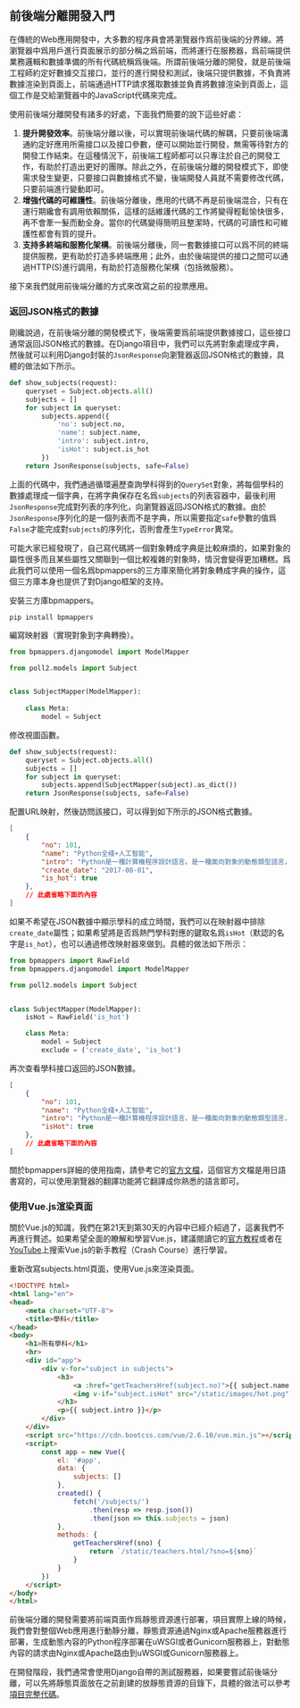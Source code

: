 ## 前後端分離開發入門

在傳統的Web應用開發中，大多數的程序員會將瀏覽器作爲前後端的分界線。將瀏覽器中爲用戶進行頁面展示的部分稱之爲前端，而將運行在服務器，爲前端提供業務邏輯和數據準備的所有代碼統稱爲後端。所謂前後端分離的開發，就是前後端工程師約定好數據交互接口，並行的進行開發和測試，後端只提供數據，不負責將數據渲染到頁面上，前端通過HTTP請求獲取數據並負責將數據渲染到頁面上，這個工作是交給瀏覽器中的JavaScript代碼來完成。

使用前後端分離開發有諸多的好處，下面我們簡要的說下這些好處：

1. **提升開發效率**。前後端分離以後，可以實現前後端代碼的解耦，只要前後端溝通約定好應用所需接口以及接口參數，便可以開始並行開發，無需等待對方的開發工作結束。在這種情況下，前後端工程師都可以只專注於自己的開發工作，有助於打造出更好的團隊。除此之外，在前後端分離的開發模式下，即使需求發生變更，只要接口與數據格式不變，後端開發人員就不需要修改代碼，只要前端進行變動即可。
2. **增強代碼的可維護性**。前後端分離後，應用的代碼不再是前後端混合，只有在運行期纔會有調用依賴關係，這樣的話維護代碼的工作將變得輕鬆愉快很多，再不會牽一髮而動全身。當你的代碼變得簡明且整潔時，代碼的可讀性和可維護性都會有質的提升。
3. **支持多終端和服務化架構**。前後端分離後，同一套數據接口可以爲不同的終端提供服務，更有助於打造多終端應用；此外，由於後端提供的接口之間可以通過HTTP(S)進行調用，有助於打造服務化架構（包括微服務）。

接下來我們就用前後端分離的方式來改寫之前的投票應用。

### 返回JSON格式的數據

剛纔說過，在前後端分離的開發模式下，後端需要爲前端提供數據接口，這些接口通常返回JSON格式的數據。在Django項目中，我們可以先將對象處理成字典，然後就可以利用Django封裝的`JsonResponse`向瀏覽器返回JSON格式的數據，具體的做法如下所示。

```Python
def show_subjects(request):
    queryset = Subject.objects.all()
    subjects = []
    for subject in queryset:
        subjects.append({
            'no': subject.no,
            'name': subject.name,
            'intro': subject.intro,
            'isHot': subject.is_hot
        })
    return JsonResponse(subjects, safe=False)
```

上面的代碼中，我們通過循環遍歷查詢學科得到的`QuerySet`對象，將每個學科的數據處理成一個字典，在將字典保存在名爲`subjects`的列表容器中，最後利用`JsonResponse`完成對列表的序列化，向瀏覽器返回JSON格式的數據。由於`JsonResponse`序列化的是一個列表而不是字典，所以需要指定`safe`參數的值爲`False`才能完成對`subjects`的序列化，否則會產生`TypeError`異常。

可能大家已經發現了，自己寫代碼將一個對象轉成字典是比較麻煩的，如果對象的屬性很多而且某些屬性又關聯到一個比較複雜的對象時，情況會變得更加糟糕。爲此我們可以使用一個名爲bpmappers的三方庫來簡化將對象轉成字典的操作，這個三方庫本身也提供了對Django框架的支持。

安裝三方庫bpmappers。

```Shell
pip install bpmappers
```

編寫映射器（實現對象到字典轉換）。

```Python
from bpmappers.djangomodel import ModelMapper

from poll2.models import Subject


class SubjectMapper(ModelMapper):
   
    class Meta:
        model = Subject
```

修改視圖函數。

```Python
def show_subjects(request):
    queryset = Subject.objects.all()
    subjects = []
    for subject in queryset:
        subjects.append(SubjectMapper(subject).as_dict())
    return JsonResponse(subjects, safe=False)
```

配置URL映射，然後訪問該接口，可以得到如下所示的JSON格式數據。

```JSON
[
    {
        "no": 101,
        "name": "Python全棧+人工智能",
        "intro": "Python是一種計算機程序設計語言。是一種面向對象的動態類型語言，最初被設計用於編寫自動化腳本(shell)，隨着版本的不斷更新和語言新功能的添加，越來越多被用於獨立的、大型項目的開發。",
        "create_date": "2017-08-01",
        "is_hot": true
    },
    // 此處省略下面的內容
]
```

如果不希望在JSON數據中顯示學科的成立時間，我們可以在映射器中排除`create_date`屬性；如果希望將是否爲熱門學科對應的鍵取名爲`isHot`（默認的名字是`is_hot`），也可以通過修改映射器來做到。具體的做法如下所示：

```Python
from bpmappers import RawField
from bpmappers.djangomodel import ModelMapper

from poll2.models import Subject


class SubjectMapper(ModelMapper):
    isHot = RawField('is_hot')

    class Meta:
        model = Subject
        exclude = ('create_date', 'is_hot')
```

再次查看學科接口返回的JSON數據。

```JSON
[
    {
        "no": 101,
        "name": "Python全棧+人工智能",
        "intro": "Python是一種計算機程序設計語言。是一種面向對象的動態類型語言，最初被設計用於編寫自動化腳本(shell)，隨着版本的不斷更新和語言新功能的添加，越來越多被用於獨立的、大型項目的開發。",
        "isHot": true
    },
    // 此處省略下面的內容
]
```

關於bpmappers詳細的使用指南，請參考它的[官方文檔](<https://bpmappers.readthedocs.io/en/stable/>)，這個官方文檔是用日語書寫的，可以使用瀏覽器的翻譯功能將它翻譯成你熟悉的語言即可。

### 使用Vue.js渲染頁面

關於Vue.js的知識，我們在第21天到第30天的內容中已經介紹過了，這裏我們不再進行贅述。如果希望全面的瞭解和學習Vue.js，建議閱讀它的[官方教程](<https://cn.vuejs.org/v2/guide/>)或者在[YouTube](<https://www.youtube.com/>)上搜索Vue.js的新手教程（Crash Course）進行學習。

重新改寫subjects.html頁面，使用Vue.js來渲染頁面。

```HTML
<!DOCTYPE html>
<html lang="en">
<head>
    <meta charset="UTF-8">
    <title>學科</title>
</head>
<body>
    <h1>所有學科</h1>
    <hr>
    <div id="app">
        <div v-for="subject in subjects">
            <h3>
                <a :href="getTeachersHref(subject.no)">{{ subject.name }}</a>
                <img v-if="subject.isHot" src="/static/images/hot.png" width="32">
            </h3>
            <p>{{ subject.intro }}</p>
        </div>
    </div>
    <script src="https://cdn.bootcss.com/vue/2.6.10/vue.min.js"></script>
    <script>
        const app = new Vue({
            el: '#app',
            data: {
                subjects: []
            },
            created() {
                fetch('/subjects/')
                    .then(resp => resp.json())
                    .then(json => this.subjects = json)
            },
            methods: {
                getTeachersHref(sno) {
                    return `/static/teachers.html/?sno=${sno}`
                }
            }
        })
    </script>
</body>
</html>
```

前後端分離的開發需要將前端頁面作爲靜態資源進行部署，項目實際上線的時候，我們會對整個Web應用進行動靜分離，靜態資源通過Nginx或Apache服務器進行部署，生成動態內容的Python程序部署在uWSGI或者Gunicorn服務器上，對動態內容的請求由Nginx或Apache路由到uWSGI或Gunicorn服務器上。

在開發階段，我們通常會使用Django自帶的測試服務器，如果要嘗試前後端分離，可以先將靜態頁面放在之前創建的放靜態資源的目錄下，具體的做法可以參考[項目完整代碼](<https://github.com/jackfrued/django1902_vue/>)。
